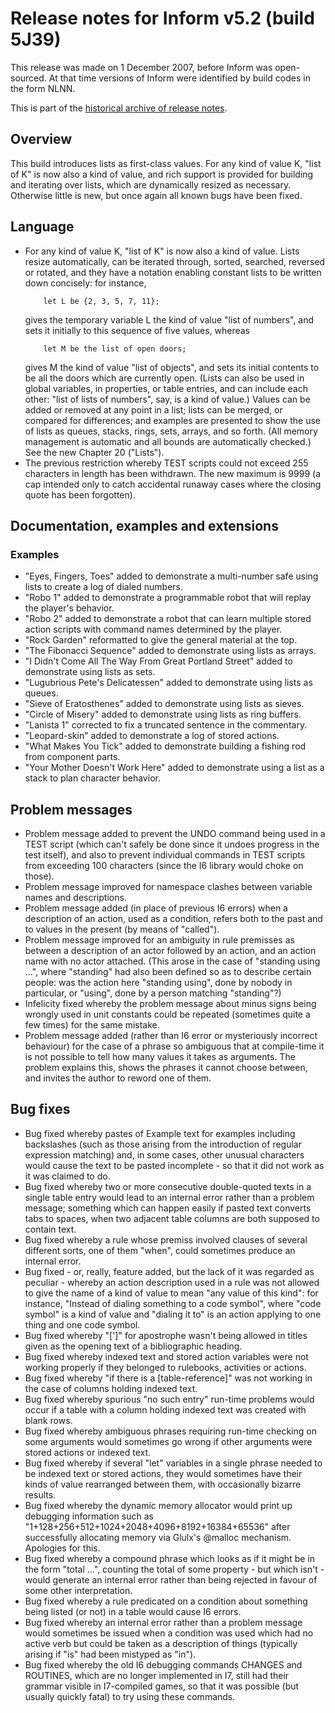 # Release notes for Inform v5.2 (build 5J39)

This release was made on 1 December 2007, before Inform was open-sourced.
At that time versions of Inform were identified by build codes in the form NLNN.

This is part of the [historical archive of release notes](../version_history.md).

## Overview

This build introduces lists as first-class values. For any kind of value K,
"list of K" is now also a kind of value, and rich support is provided for
building and iterating over lists, which are dynamically resized as
necessary. Otherwise little is new, but once again all known bugs have
been fixed.

## Language

- For any kind of value K, "list of K" is now also a kind of value. Lists
	resize automatically, can be iterated through, sorted, searched,
	reversed or rotated, and they have a notation enabling constant lists
	to be written down concisely: for instance,
	```
		let L be {2, 3, 5, 7, 11};
	```
	gives the temporary variable L the kind of value "list of numbers",
	and sets it initially to this sequence of five values, whereas
	```
		let M be the list of open doors;
	```
	gives M the kind of value "list of objects", and sets its initial
	contents to be all the doors which are currently open. (Lists can also
	be used in global variables, in properties, or table entries, and can
	include each other: "list of lists of numbers", say, is a kind of value.)
	Values can be added or removed at any point in a list; lists can be merged,
	or compared for differences; and examples are presented to show the
	use of lists as queues, stacks, rings, sets, arrays, and so forth.
	(All memory management is automatic and all bounds are automatically
	checked.) See the new Chapter 20 ("Lists").
- The previous restriction whereby TEST scripts could not exceed 255 characters
	in length has been withdrawn. The new maximum is 9999 (a cap intended
	only to catch accidental runaway cases where the closing quote has been
	forgotten).

## Documentation, examples and extensions

### Examples

- "Eyes, Fingers, Toes" added to demonstrate a multi-number safe using
	lists to create a log of dialed numbers.
- "Robo 1" added to demonstrate a programmable robot that will replay the
	player's behavior.
- "Robo 2" added to demonstrate a robot that can learn multiple stored
	action scripts with command names determined by the player.
- "Rock Garden" reformatted to give the general material at the top.
- "The Fibonacci Sequence" added to demonstrate using lists as arrays.
- "I Didn't Come All The Way From Great Portland Street" added to
	demonstrate using lists as sets.
- "Lugubrious Pete's Delicatessen" added to demonstrate using lists as
	queues.
- "Sieve of Eratosthenes" added to demonstrate using lists as sieves.
- "Circle of Misery" added to demonstrate using lists as ring buffers.
- "Lanista 1" corrected to fix a truncated sentence in the commentary.
- "Leopard-skin" added to demonstrate a log of stored actions.
- "What Makes You Tick" added to demonstrate building a fishing rod from
	component parts.
- "Your Mother Doesn't Work Here" added to demonstrate using a list as a
	stack to plan character behavior.

## Problem messages

- Problem message added to prevent the UNDO command being used in a TEST
	script (which can't safely be done since it undoes progress in the test
	itself), and also to prevent individual commands in TEST scripts from
	exceeding 100 characters (since the I6 library would choke on those).
- Problem message improved for namespace clashes between variable names and
	descriptions.
- Problem message added (in place of previous I6 errors) when a
	description of an action, used as a condition, refers both to the past
	and to values in the present (by means of "called").
- Problem message improved for an ambiguity in rule premisses as between
	a description of an actor followed by an action, and an action name
	with no actor attached. (This arose in the case of "standing using ...",
	where "standing" had also been defined so as to describe certain people:
	was the action here "standing using", done by nobody in particular, or
	"using", done by a person matching "standing"?)
- Infelicity fixed whereby the problem message about minus signs being
	wrongly used in unit constants could be repeated (sometimes quite a
	few times) for the same mistake.
- Problem message added (rather than I6 error or mysteriously incorrect
	behaviour) for the case of a phrase so ambiguous that at compile-time
	it is not possible to tell how many values it takes as arguments.
	The problem explains this, shows the phrases it cannot choose between,
	and invites the author to reword one of them.

## Bug fixes

- Bug fixed whereby pastes of Example text for examples including backslashes
	(such as those arising from the introduction of regular expression
	matching) and, in some cases, other unusual characters would cause
	the text to be pasted incomplete - so that it did not work as it
	was claimed to do.
- Bug fixed whereby two or more consecutive double-quoted texts in a single
	table entry would lead to an internal error rather than a problem
	message; something which can happen easily if pasted text converts
	tabs to spaces, when two adjacent table columns are both supposed to
	contain text.
- Bug fixed whereby a rule whose premiss involved clauses of several different
	sorts, one of them "when", could sometimes produce an internal error.
- Bug fixed - or, really, feature added, but the lack of it was regarded as
	peculiar - whereby an action description used in a rule was not allowed
	to give the name of a kind of value to mean "any value of this kind":
	for instance, "Instead of dialing something to a code symbol", where
	"code symbol" is a kind of value and "dialing it to" is an action
	applying to one thing and one code symbol.
- Bug fixed whereby "[']" for apostrophe wasn't being allowed in titles given
	as the opening text of a bibliographic heading.
- Bug fixed whereby indexed text and stored action variables were not working
	properly if they belonged to rulebooks, activities or actions.
- Bug fixed whereby "if there is a [table-reference]" was not working in the
	case of columns holding indexed text.
- Bug fixed whereby spurious "no such entry" run-time problems would occur if
	a table with a column holding indexed text was created with blank rows.
- Bug fixed whereby ambiguous phrases requiring run-time checking on some
	arguments would sometimes go wrong if other arguments were stored
	actions or indexed text.
- Bug fixed whereby if several "let" variables in a single phrase needed to
	be indexed text or stored actions, they would sometimes have their kinds
	of value rearranged between them, with occasionally bizarre results.
- Bug fixed whereby the dynamic memory allocator would print up debugging
	information such as "1+128+256+512+1024+2048+4096+8192+16384+65536"
	after successfully allocating memory via Glulx's @malloc mechanism.
	Apologies for this.
- Bug fixed whereby a compound phrase which looks as if it might be in the
	form "total ...", counting the total of some property - but which isn't -
	would generate an internal error rather than being rejected in favour
	of some other interpretation.
- Bug fixed whereby a rule predicated on a condition about something being
	listed (or not) in a table would cause I6 errors.
- Bug fixed whereby an internal error rather than a problem message would
	sometimes be issued when a condition was used which had no active verb
	but could be taken as a description of things (typically arising if
	"is" had been mistyped as "in").
- Bug fixed whereby the old I6 debugging commands CHANGES and ROUTINES, which
	are no longer implemented in I7, still had their grammar visible in
	I7-compiled games, so that it was possible (but usually quickly fatal)
	to try using these commands.
